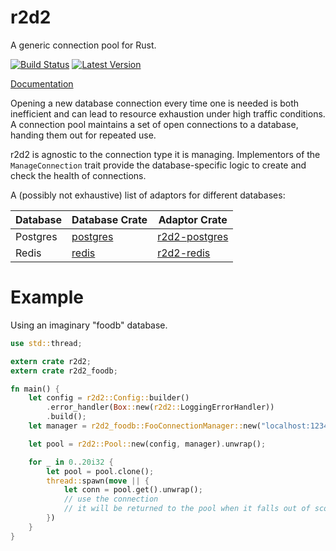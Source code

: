 r2d2
====

A generic connection pool for Rust.

[![Build Status](https://travis-ci.org/sfackler/r2d2.svg?branch=master)](https://travis-ci.org/sfackler/r2d2) [![Latest Version](https://img.shields.io/crates/v/r2d2.svg)](https://crates.io/crates/r2d2)

[Documentation](https://sfackler.github.io/r2d2/doc/v0.6.0/r2d2)

Opening a new database connection every time one is needed is both inefficient
and can lead to resource exhaustion under high traffic conditions. A connection
pool maintains a set of open connections to a database, handing them out for
repeated use.

r2d2 is agnostic to the connection type it is managing. Implementors of the
`ManageConnection` trait provide the database-specific logic to create and
check the health of connections.

A (possibly not exhaustive) list of adaptors for different databases:

Database | Database Crate                                        | Adaptor Crate
-------- | ----------------------------------------------------- | -------------
Postgres | [postgres](https://github.com/sfackler/rust-postgres) | [r2d2-postgres](https://github.com/sfackler/r2d2-postgres)
Redis    | [redis](https://github.com/mitsuhiko/redis-rs)        | [r2d2-redis](https://github.com/nevdelap/r2d2-redis)

# Example

Using an imaginary "foodb" database.
```rust
use std::thread;

extern crate r2d2;
extern crate r2d2_foodb;

fn main() {
    let config = r2d2::Config::builder()
        .error_handler(Box::new(r2d2::LoggingErrorHandler))
        .build();
    let manager = r2d2_foodb::FooConnectionManager::new("localhost:1234");

    let pool = r2d2::Pool::new(config, manager).unwrap();

    for _ in 0..20i32 {
        let pool = pool.clone();
        thread::spawn(move || {
            let conn = pool.get().unwrap();
            // use the connection
            // it will be returned to the pool when it falls out of scope.
        })
    }
}
```
